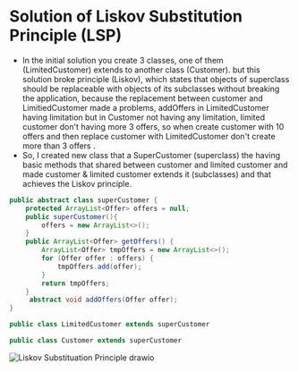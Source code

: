 # Solution of Liskov Substitution Principle (LSP)
* In the initial solution you create 3 classes, one of them (LimitedCustomer) extends to another class (Customer).
but this solution  broke principle (Liskov), which states that objects of superclass should be replaceable with objects of its subclasses without breaking the application, because the replacement between customer and LimitiedCustomer made a problems,
addOffers in LimitedCustomer having limitation but in Customer not having any limitation, limited customer don't having more 3 offers, so when create customer with 10 offers and then replace customer with LimitedCustomer don't create more than 3 offers .
* So, I created new class that a SuperCustomer (superclass) the having basic methods that shared between customer and limited customer and made customer & limited customer extends it (subclasses) and that achieves the Liskov principle.

```java
public abstract class superCustomer {
    protected ArrayList<Offer> offers = null;
    public superCustomer(){
        offers = new ArrayList<>();
    }
    public ArrayList<Offer> getOffers() {
        ArrayList<Offer> tmpOffers = new ArrayList<>();
        for (Offer offer : offers) {
            tmpOffers.add(offer);
        }
        return tmpOffers;
    }
     abstract void addOffers(Offer offer);
}
```
```java
public class LimitedCustomer extends superCustomer
```
```java
public class Customer extends superCustomer
```

![Liskov Substituation Principle drawio](https://user-images.githubusercontent.com/92352860/196255281-ad633273-9e81-4701-b0bf-02fa6aacffe0.png)
